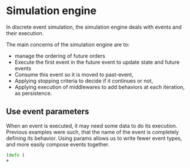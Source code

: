 # Simulation engine

In discrete event simulation, the simulation engine deals with events and their execution.

The main concerns of the simulation engine are to:
* manage the ordering of future orders
* Execute the first event in the future event to update state and future events
* Consume this event so it is moved to past-event,
* Applying stopping criteria to decide if it continues or not,
* Applying execution of middlewares to add behaviors at each iteration, as persistence.


## Use event parameters
When an event is executed, it may need some data to do its execution.
Previous examples were such, that the name of the event is completely defining its behavior.
Using params allows us to write fewer event types, and more easily compose events together.

```clojure
(defn )
+
```
